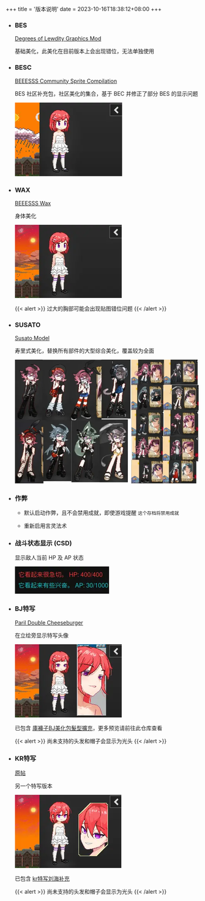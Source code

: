 +++
title = '版本说明'
date = 2023-10-16T18:38:12+08:00
+++

- ### BES

  [Degrees of Lewdity Graphics Mod][beeesss]

  基础美化，此美化在目前版本上会出现错位，无法单独使用

- ### BESC

  [BEEESSS Community Sprite Compilation][beeesss-ext]

  BES 社区补充包，社区美化的集合，基于 BEC 并修正了部分 BES 的显示问题

  ![预览](readme-besc.webp)

- ### WAX

  [BEEESSS Wax][beeesss-wax]

  身体美化

  ![预览](readme-wax.webp)

  {{< alert >}}
  过大的胸部可能会出现贴图错位问题
  {{< /alert >}}

- ### SUSATO

  [Susato Model][susato-discord]

  寿里式美化，替换所有部件的大型综合美化，覆盖较为全面

  ![预览](readme-susato.webp)

- ### 作弊

  - 默认启动作弊，且不会禁用成就，即使游戏提醒 `这个存档将禁用成就`

  - 重新启用言灵法术

- ### 战斗状态显示 (CSD)

  显示敌人当前 HP 及 AP 状态

  ![预览](readme-hp.webp)

- ### BJ特写

  [Paril Double Cheeseburger][sideview-dc]

  在立绘旁显示特写头像

  ![预览](readme-bj.webp)

  已包含 [庫褲子BJ美化包髮型擴充][sideview-bj-extend]，更多预览请前往此仓库查看

  {{< alert >}}
  尚未支持的头发和帽子会显示为光头
  {{< /alert >}}

- ### KR特写

  [原帖][sideview-kr]

  另一个特写版本

  ![预览](readme-kr.webp)

  已包含 [kr特写刘海补充][sideview-kr-extend]

  {{< alert >}}
  尚未支持的头发和帽子会显示为光头
  {{< /alert >}}

<!-- - ### 兼容版

  名称中含有 `兼容版` 的游戏本体意味着针对较旧版本的浏览器内核进行了一定程度的兼容，因此请优先下载名称中不含 `兼容版` 的游戏文件，如果无法正常运行，再下载名称中含 `兼容版` 的游戏文件尝试运行。 -->

[beeesss]: https://gitgud.io/BEEESSS/degrees-of-lewdity-graphics-mod
[beeesss-ext]: https://gitgud.io/Kaervek/kaervek-beeesss-community-sprite-compilation
[beeesss-wax]: https://gitgud.io/GTXMEGADUDE/beeesss-wax
[sideview-dc]: https://gitgud.io/GTXMEGADUDE/double-cheeseburger
[sideview-bj-extend]: https://github.com/zubonko/DOL_BJ_hair_extend
[sideview-kr]: https://arca.live/b/textgame/83875947
[sideview-kr-extend]: https://tieba.baidu.com/p/8979117042
[susato-discord]: https://discord.com/channels/675158131688603721/1216104862870147303
